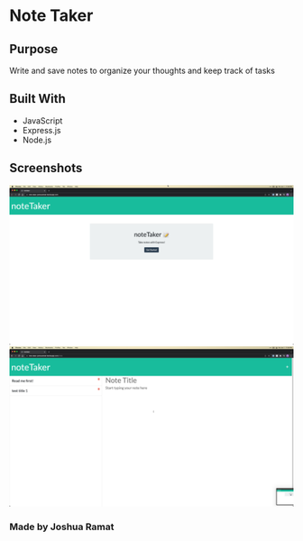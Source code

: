 # Note Taker

## Purpose
Write and save notes to organize your thoughts and keep track of tasks

## Built With
* JavaScript
* Express.js
* Node.js

## Screenshots
![Screenshot](./public/assets/screenshots/1.png)
![Screenshot](./public/assets/screenshots/2.png)

### Made by Joshua Ramat
